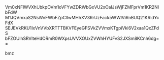 Vm0xNFlWVXhUbkpOVm1oVFYwZDRWbGxVU2xOalJsWjFZMFprVm1KR2NIbFdW
M1JQVmxaS2NsWnFWbFZpClIwMHhXV3RrUzFack5WWlViRnBUQ21KRldYcFdX
SEJEVkRKU1IxVnVVbXRTTTBKVFEyeGFSVkZVVmxKTgpiVkl6V2xaa1QxZFdS
bFZOUlhSRVlteHdORmR0WXpsUVVXOUxZVWhHYUFvS2JXSm8KCnh6dg==

bmz